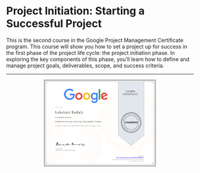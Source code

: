 # Project Initiation: Starting a Successful Project


This is the second course in the Google Project Management Certificate program. This course will show you how to set a project up for success in the first phase of the project life cycle: the project initiation phase. In exploring the key components of this phase, you’ll learn how to define and manage project goals, deliverables, scope, and success criteria. 




---
<p align="center">
<img src="/Lakshmi Kadali Certificates/Coursera Google Project Management Professional certificate Course-2.png" width=60% height=60%>
